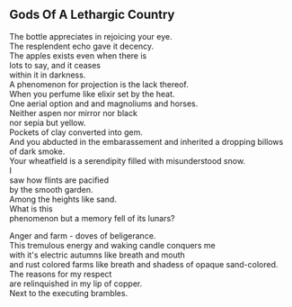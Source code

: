 Gods Of A Lethargic Country
---------------------------
The bottle appreciates in rejoicing your eye.  
The resplendent echo gave it decency.  
The apples exists even when there is  
lots to say, and it ceases  
within it in darkness.  
A phenomenon for projection is the lack thereof.  
When you perfume like elixir set by the heat.  
One aerial option and and magnoliums and horses.  
Neither aspen nor mirror nor black  
nor sepia but yellow.  
Pockets of clay converted into gem.  
And you abducted in the embarassement and inherited a dropping billows of dark smoke.  
Your wheatfield is a serendipity filled with misunderstood snow.  
I  
saw how flints are pacified  
by the smooth garden.  
Among the heights like sand.  
What is this  
phenomenon but a memory fell of its lunars?  
  
Anger and farm - doves of beligerance.  
This tremulous energy and waking candle conquers me  
with it's electric autumns like breath and mouth  
and rust colored farms like breath and shadess of opaque sand-colored.  
The reasons for my respect  
are relinquished in my lip of copper.  
Next to the executing brambles.  
